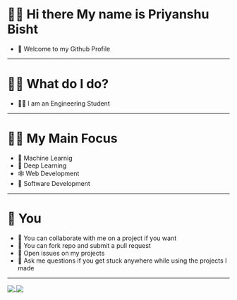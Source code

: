 # 🙋‍♂️ __Hi there My name is Priyanshu Bisht__
- 👋 Welcome to my Github Profile

---

# 🤷‍♂️ __What do I do?__
- 👨‍🎓 I am an Engineering Student

---

# 👨‍🏭 __My Main Focus__
- 👾 Machine Learnig
- 💽 Deep Learning
- 🕸 Web Development
- 🥤 Software Development

---

# 👀 __You__
- 🤝 You can collaborate with me on a project if you want
- 🍴 You can fork repo and submit a pull request
- 📖 Open issues on my projects
- 💭 Ask me questions if you get stuck anywhere while using the projects I made

---
<a href="#">
  <img align="center" src="https://github-readme-stats.vercel.app/api?username=priyanshu-bisht&theme=graywhite&show_icons=true" />
</a>
<a href="#">
  <img align="center" src="https://github-readme-stats.vercel.app/api/top-langs/?username=priyanshu-bisht&layout=compact&theme=graywhite" />
</a>
